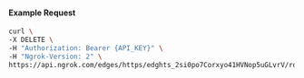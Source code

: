 <!-- Code generated for API Clients. DO NOT EDIT. -->

#### Example Request

```bash
curl \
-X DELETE \
-H "Authorization: Bearer {API_KEY}" \
-H "Ngrok-Version: 2" \
https://api.ngrok.com/edges/https/edghts_2si0po7Corxyo41HVNop5uGLvrV/routes/edghtsrt_2si0phZf6VD1AXDDqhngZyfdaSq
```
